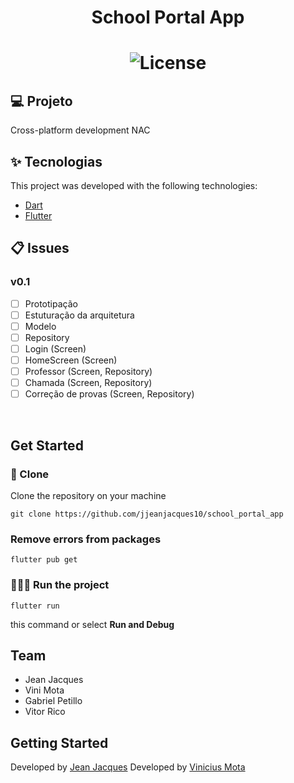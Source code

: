 <h1 align="center">School Portal App<h1>

<p align="center">
  <img alt="License" src="https://img.shields.io/badge/license-MIT-brightgreen">
</p>

## 💻 Projeto

<p>Cross-platform development NAC</p>

## :sparkles: Tecnologias

This project was developed with the following technologies:

- [Dart](https://dart.dev/)
- [Flutter](https://flutter.dev/)

## :clipboard: Issues
### v0.1 
- [ ] Prototipação
- [ ] Estuturação da arquitetura
- [ ] Modelo
- [ ] Repository
- [ ] Login (Screen)
- [ ] HomeScreen (Screen)
- [ ] Professor (Screen, Repository)
- [ ] Chamada (Screen, Repository)
- [ ] Correção de provas (Screen, Repository)

<br>

## Get Started

### 🧾 Clone
Clone the repository on your machine

```git clone https://github.com/jjeanjacques10/school_portal_app```

### Remove errors from packages
```flutter pub get```

### 🏃🏻‍♂️ Run the project

```flutter run```

this command or select **Run and Debug**

## Team

- Jean Jacques
- Vini Mota
- Gabriel Petillo
- Vitor Rico

## Getting Started

Developed by [Jean Jacques](https://github.com/jjeanjacques10) 
Developed by [Vinicius Mota](https://github.com/ferpakill)



